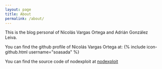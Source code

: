 ```yaml
---
layout: page
title: About
permalink: /about/
---
```


This is the blog personal of Nicolás Vargas Ortega and Adrián González Leiva.

You can find the github profile of Nicolás Vargas Ortega at:
{% include icon-github.html username="soasada" %}

You can find the source code of nodexploit at
[nodexploit](https://github.com/soasada/soasada.github.io)
